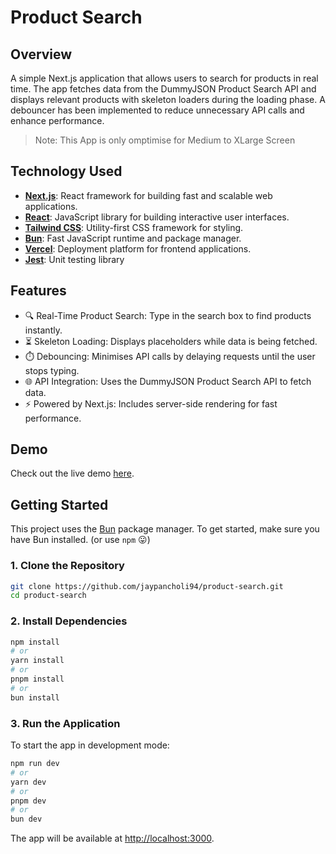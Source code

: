 # Product Search

## Overview

A simple Next.js application that allows users to search for products in real time. The app fetches data from the DummyJSON Product Search API and displays relevant products with skeleton loaders during the loading phase. A debouncer has been implemented to reduce unnecessary API calls and enhance performance.

> Note: This App is only omptimise for Medium to XLarge Screen

## Technology Used

- **[Next.js](https://nextjs.org/)**: React framework for building fast and scalable web applications.
- **[React](https://react.dev/)**: JavaScript library for building interactive user interfaces.
- **[Tailwind CSS](https://tailwindcss.com/)**: Utility-first CSS framework for styling.
- **[Bun](https://bun.sh/)**: Fast JavaScript runtime and package manager.
- **[Vercel](https://vercel.com/)**: Deployment platform for frontend applications.
- **[Jest](https://jestjs.io/)**: Unit testing library

## Features

- 🔍 Real-Time Product Search: Type in the search box to find products instantly.
- ⏳ Skeleton Loading: Displays placeholders while data is being fetched.
- ⏱️ Debouncing: Minimises API calls by delaying requests until the user stops typing.
- 🌐 API Integration: Uses the DummyJSON Product Search API to fetch data.
- ⚡ Powered by Next.js: Includes server-side rendering for fast performance.

## Demo

Check out the live demo [here](https://product-search-azure.vercel.app).

## Getting Started

This project uses the [Bun](https://bun.sh) package manager. To get started, make sure you have Bun installed. (or use `npm` 😛)

### 1. Clone the Repository

```bash
git clone https://github.com/jaypancholi94/product-search.git
cd product-search
```

### 2. Install Dependencies

```bash
npm install
# or
yarn install
# or
pnpm install
# or
bun install
```

### 3. Run the Application

To start the app in development mode:

```bash
npm run dev
# or
yarn dev
# or
pnpm dev
# or
bun dev
```

The app will be available at <http://localhost:3000>.
